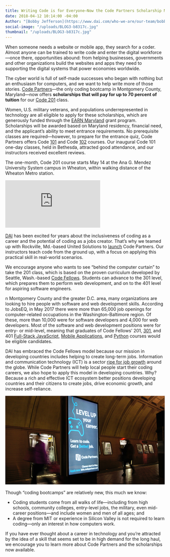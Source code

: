 ```yaml
---
title: Writing Code is for Everyone—Now the Code Partners Scholarship Makes it Affordable
date: 2018-04-12 10:14:00 -04:00
Author: "[Bobby Jefferson](https://www.dai.com/who-we-are/our-team/bobby-jefferson)"
social-image: "/uploads/BLOG3-b8317c.jpg"
thumbnail: "/uploads/BLOG3-b8317c.jpg"
---
```


When someone needs a website or mobile app, they search for a coder. Almost anyone can be trained to write code and enter the digital workforce—once there, opportunities abound: from helping businesses, governments and other organizations build the websites and apps they need to supporting the digital systems that power economies worldwide.

The cyber world is full of self-made successes who began with nothing but an enthusiasm for computers, and we want to help write more of those stories. [Code Partners](https://www.dai.com/news/dai-hosts-launch-of-new-coding-school-in-montgomery-county)—the only coding bootcamp in Montgomery County, Maryland—now offers **scholarships that will pay for up to 70 percent of tuition** for our [Code 201](https://www.codepartners.net/portal/customers/code/index.html#/courses/201) class. 

Women, U.S. military veterans, and populations underrepresented in technology are all eligible to apply for these scholarships, which are generously funded through the [EARN Maryland](https://www.dllr.state.md.us/earn/) grant program. Scholarships will be awarded based on Maryland residency, financial need, and the applicant’s ability to meet entrance requirements. No prerequisite classes are required—however, to prepare for the entrance quiz, Code Partners offers Code [101](https://www.codepartners.net/portal/customers/code/index.html#/courses/101) and Code [102](https://www.codepartners.net/portal/customers/code/index.html#/courses/102) courses. Our inaugural Code 101 one-day classes, held in Bethesda, attracted good attendance, and our instructors received excellent reviews.

The one-month, Code 201 course starts May 14 at the Ana G. Mendez University System campus in Wheaton, within walking distance of the Wheaton Metro station. 

<iframe src="https://www.youtube.com/embed/rdfavAV9uQY" frameborder="0" allow="autoplay; encrypted-media" allowfullscreen></iframe>

[DAI](https://www.dai.com/) has been excited for years about the inclusiveness of coding as a career and the potential of coding as a jobs creator. That’s why we teamed up with Rockville, Md.-based United Solutions to [launch](https://www.dai.com/news/dai-hosts-launch-of-new-coding-school-in-montgomery-county) Code Partners. Our instructors teach code from the ground up, with a focus on applying this practical skill in real-world scenarios.

We encourage anyone who wants to see “behind the computer curtain” to take the 201 class, which is based on the proven curriculum developed by Seattle, Wash.-based [Code Fellows](https://www.codefellows.org/). Students can advance to the 301 level, which prepares them to perform web development, and on to the 401 level for aspiring software engineers.

n Montgomery County and the greater D.C. area, many organizations are looking to hire people with software and web development skills. According to JobsEQ, in May 2017 there were more than 65,000 job openings for computer-related occupations in the Washington-Baltimore region. Of these, more than 10,000 were for software developers and 4,000 for web developers. Most of the software and web development positions were for entry- or mid-level, meaning that graduates of Code Fellows’ 201, [301](https://www.codepartners.net/portal/customers/code/index.html#/courses/301), and 401 [Full-Stack JavaScript](https://www.codepartners.net/portal/customers/code/index.html#/courses/401_JavaScript), [Mobile Applications](https://www.codepartners.net/portal/customers/code/index.html#/courses/401_MobileDev), and [Python](https://www.codepartners.net/portal/customers/code/index.html#/courses/401_Python) courses would be eligible candidates.

DAI has embraced the Code Fellows model because our mission in developing countries includes helping to create long-term jobs. Information and communication technology (ICT) is a sector [ripe for job growth](https://www.ictworks.org/software-skills-pay-2018/#.Ws4uldPwZE4) around the globe. While Code Partners will help local people start their coding careers, we also hope to apply this model in developing countries. Why? Because a rich and effective ICT ecosystem better positions developing countries and their citizens to create jobs, drive economic growth, and increase self-reliance.

![metro sign advertisement](/uploads/BLOG3-b8317c.jpg)

Though “coding bootcamps” are relatively new, this much we know:

* Coding students come from all walks of life—including from high schools, community colleges, entry-level jobs, the military, even mid-career positions—and include women and men of all ages; and
* A degree from MIT or experience in Silicon Valley is not required to learn coding—only an interest in how computers work.

If you have ever thought about a career in technology and you’re attracted by the idea of a skill that seems set to be in high demand for the long haul, we encourage you to learn more about Code Partners and the scholarships now available.
